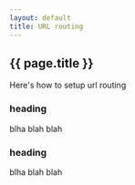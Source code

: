 ```yaml
---
layout: default
title: URL routing
---
```


## {{ page.title }}

Here's how to setup url routing

### heading

blha blah blah

### heading

blha blah blah


